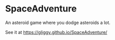 # SpaceAdventure

An asteroid game where you dodge asteroids a lot.

See it at https://gliggy.github.io/SpaceAdventure/
